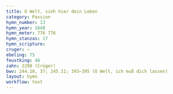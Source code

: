 ```yaml
---
title: O Welt, sieh hier dein Leben
category: Passion
hymn_number: 13
hymn_year: 1648
hymn_meter: 776 776
hymn_stanzas: 17
hymn_scripture: 
cruger: —
ebeling: 75
feustking: 46
zahn: 2298 (Crüger)
bwv: 244.10, 37; 245.11; 393–395 (O Welt, ich muß dich lassen)
layout: hymn
workflow: text
---
```

<br>

